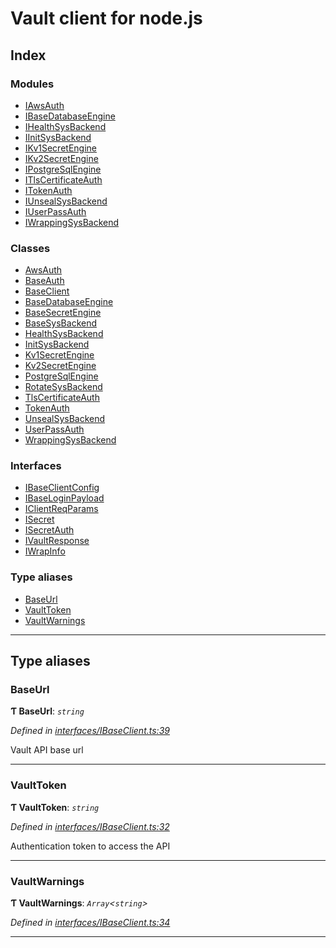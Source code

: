 
#  Vault client for node.js

## Index

### Modules

* [IAwsAuth](modules/iawsauth.md)
* [IBaseDatabaseEngine](modules/ibasedatabaseengine.md)
* [IHealthSysBackend](modules/ihealthsysbackend.md)
* [IInitSysBackend](modules/iinitsysbackend.md)
* [IKv1SecretEngine](modules/ikv1secretengine.md)
* [IKv2SecretEngine](modules/ikv2secretengine.md)
* [IPostgreSqlEngine](modules/ipostgresqlengine.md)
* [ITlsCertificateAuth](modules/itlscertificateauth.md)
* [ITokenAuth](modules/itokenauth.md)
* [IUnsealSysBackend](modules/iunsealsysbackend.md)
* [IUserPassAuth](modules/iuserpassauth.md)
* [IWrappingSysBackend](modules/iwrappingsysbackend.md)

### Classes

* [AwsAuth](classes/awsauth.md)
* [BaseAuth](classes/baseauth.md)
* [BaseClient](classes/baseclient.md)
* [BaseDatabaseEngine](classes/basedatabaseengine.md)
* [BaseSecretEngine](classes/basesecretengine.md)
* [BaseSysBackend](classes/basesysbackend.md)
* [HealthSysBackend](classes/healthsysbackend.md)
* [InitSysBackend](classes/initsysbackend.md)
* [Kv1SecretEngine](classes/kv1secretengine.md)
* [Kv2SecretEngine](classes/kv2secretengine.md)
* [PostgreSqlEngine](classes/postgresqlengine.md)
* [RotateSysBackend](classes/rotatesysbackend.md)
* [TlsCertificateAuth](classes/tlscertificateauth.md)
* [TokenAuth](classes/tokenauth.md)
* [UnsealSysBackend](classes/unsealsysbackend.md)
* [UserPassAuth](classes/userpassauth.md)
* [WrappingSysBackend](classes/wrappingsysbackend.md)

### Interfaces

* [IBaseClientConfig](interfaces/ibaseclientconfig.md)
* [IBaseLoginPayload](interfaces/ibaseloginpayload.md)
* [IClientReqParams](interfaces/iclientreqparams.md)
* [ISecret](interfaces/isecret.md)
* [ISecretAuth](interfaces/isecretauth.md)
* [IVaultResponse](interfaces/ivaultresponse.md)
* [IWrapInfo](interfaces/iwrapinfo.md)

### Type aliases

* [BaseUrl](#baseurl)
* [VaultToken](#vaulttoken)
* [VaultWarnings](#vaultwarnings)

---

## Type aliases

<a id="baseurl"></a>

###  BaseUrl

**Ƭ BaseUrl**: *`string`*

*Defined in [interfaces/IBaseClient.ts:39](https://github.com/theogravity/vault-client/blob/38077d0/src/interfaces/IBaseClient.ts#L39)*

Vault API base url

___
<a id="vaulttoken"></a>

###  VaultToken

**Ƭ VaultToken**: *`string`*

*Defined in [interfaces/IBaseClient.ts:32](https://github.com/theogravity/vault-client/blob/38077d0/src/interfaces/IBaseClient.ts#L32)*

Authentication token to access the API

___
<a id="vaultwarnings"></a>

###  VaultWarnings

**Ƭ VaultWarnings**: *`Array`<`string`>*

*Defined in [interfaces/IBaseClient.ts:34](https://github.com/theogravity/vault-client/blob/38077d0/src/interfaces/IBaseClient.ts#L34)*

___

